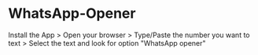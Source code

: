 # WhatsApp-Opener

Install the App > Open your browser > Type/Paste the number you want to text > Select the text and look for option "WhatsApp opener"
